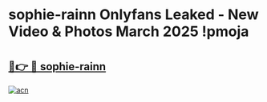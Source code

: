 # sophie-rainn Onlyfans Leaked - New Video & Photos March 2025 !pmoja

# <h2><a href="https://w9e7hc.iuczelnia.edu.pl?title=sophie-rainn&ref=pmoja">🔗👉 🔴 sophie-rainn</a></h2>

[![acn](https://github.com/user-attachments/assets/0f9c940e-d8b0-45ae-aac7-cd30a18b3e1c)](https://w9e7hc.iuczelnia.edu.pl?title=sophie-rainn&ref=pmoja)

